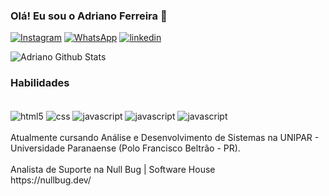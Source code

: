 ### Olá! Eu sou o Adriano Ferreira 👋

[![Instagram](https://img.shields.io/badge/Instagram-E4405F?style=for-the-badge&logo=instagram&logoColor=white)](https://instagram.com/adriano.hfs)
[![WhatsApp](https://img.shields.io/badge/WhatsApp-25D366?style=for-the-badge&logo=whatsapp&logoColor=white)](https://wa.me/5519933006668)
[![linkedin](https://img.shields.io/badge/LinkedIn-0077B5?style=for-the-badge&logo=linkedin&logoColor=white)](https://www.linkedin.com/in/adriano-ferreira-524311191/)

![Adriano Github Stats](https://github-readme-stats.vercel.app/api?username=condehfs&show_icons=true&theme=radical)

### Habilidades

<div style="display: inline_block"> <br>
         <img align="center" alt="html5" src="https://img.shields.io/badge/HTML5-E34F26?style=for-the-badge&logo=html5&logoColor=white">
         <img align="center" alt="css" src="https://img.shields.io/badge/CSS3-1572B6?style=for-the-badge&logo=css3&logoColor=white">
         <img align="center" alt="javascript" src="https://img.shields.io/badge/JavaScript-F7DF1E?style=for-the-badge&logo=javascript&logoColor=black">
         <img align="center" alt="javascript" src="https://img.shields.io/badge/PHP-777BB4?style=for-the-badge&logo=php&logoColor=white">
         <img align="center" alt="javascript" src="https://img.shields.io/badge/jQuery-0769AD?style=for-the-badge&logo=jquery&logoColor=white">
</div>
<br>
Atualmente cursando Análise e Desenvolvimento de Sistemas na UNIPAR - Universidade Paranaense (Polo Francisco Beltrão - PR). <br> <br>
Analista de Suporte na Null Bug | Software House <br>
https://nullbug.dev/
